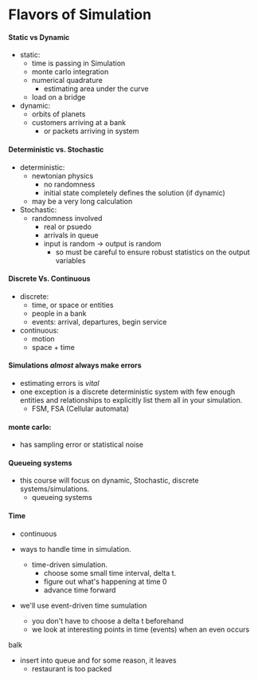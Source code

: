 Flavors of Simulation
=====================

#### Static vs Dynamic
  - static:
    - time is passing in Simulation
    - monte carlo integration
    - numerical quadrature
      - estimating area under the curve
    - load on a bridge
  - dynamic:
    - orbits of planets
    - customers arriving at a bank
      - or packets arriving in system

#### Deterministic vs. Stochastic
  - deterministic:
    - newtonian physics
      - no randomness
      - initial state completely defines the solution (if dynamic)
    - may be a very long calculation
  - Stochastic:
    - randomness involved
      - real or psuedo
      - arrivals in queue
      - input is random -> output is random
        - so must be careful to ensure robust statistics on the output variables

#### Discrete Vs. Continuous
  - discrete:
    - time, or space or entities
    - people in  a bank
    - events: arrival, departures, begin service
  - continuous:
    - motion
    - space + time

#### Simulations *almost* always make errors
  - estimating errors is *vital*
  - one exception is a discrete deterministic system with few enough entities and relationships to explicitly list them all in your simulation.
    - FSM, FSA (Cellular automata)

#### monte carlo:
  - has sampling error or statistical noise

#### Queueing systems
- this course will focus on dynamic, Stochastic, discrete systems/simulations.
  - queueing systems

#### Time
  - continuous
  - ways to handle time in simulation.
    - time-driven simulation.
      - choose some small time interval, delta t.
      - figure out what's happening at time 0
      - advance time forward

  - we'll use event-driven time sumulation
    - you don't have to choose a delta t beforehand
    - we look at interesting points in time (events) when an even occurs


balk
  - insert into queue and for some reason, it leaves
    - restaurant is too packed
